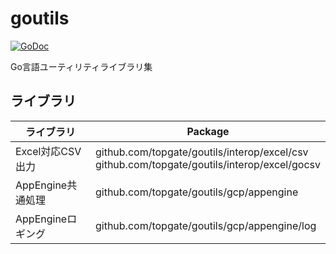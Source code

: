 # goutils
[![GoDoc](https://godoc.org/github.com/topgate/goutils?status.svg)](https://godoc.org/github.com/topgate/goutils)

Go言語ユーティリティライブラリ集

## ライブラリ
| ライブラリ        | Package                                                                                        |
|-------------------|------------------------------------------------------------------------------------------------|
| Excel対応CSV出力  | github.com/topgate/goutils/interop/excel/csv<br>github.com/topgate/goutils/interop/excel/gocsv |
| AppEngine共通処理 | github.com/topgate/goutils/gcp/appengine                                                       |
| AppEngineロギング | github.com/topgate/goutils/gcp/appengine/log                                                   |
